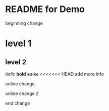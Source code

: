 README for Demo
======

beginning change

# level 1
## level 2

*italic*
**bold**
~~strike~~
<<<<<<< HEAD
add more info

online change

online change 2

end change
